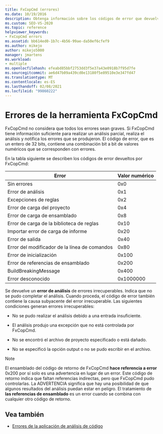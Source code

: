 ```yaml
---
title: FxCopCmd (errores)
ms.date: 10/19/2016
description: Obtenga información sobre los códigos de error que devuelve el comando FxCopCmd. Vea qué tipo de error representa cada código y descubra cómo reconocer errores irrecuperables.
ms.custom: SEO-VS-2020
ms.topic: reference
helpviewer_keywords:
- FxCopCmd errors
ms.assetid: bb614ed0-1b7c-4b56-99ae-da50ef6cfef9
ms.author: mikejo
author: mikejo5000
manager: jmartens
ms.workload:
- multiple
ms.openlocfilehash: efeabd85bbf2753dd3f5e37a43e0918b7f95d7fe
ms.sourcegitcommit: ae6d47b09a439cd0e13180f5e89510e3e347fd47
ms.translationtype: MT
ms.contentlocale: es-ES
ms.lasthandoff: 02/08/2021
ms.locfileid: "99860222"
---
```

# <a name="fxcopcmd-tool-errors"></a>Errores de la herramienta FxCopCmd

FxCopCmd no considera que todos los errores sean graves. Si FxCopCmd tiene información suficiente para realizar un análisis parcial, realiza el análisis y notifica los errores que se produjeron. El código de error, que es un entero de 32 bits, contiene una combinación bit a bit de valores numéricos que se corresponden con errores.

En la tabla siguiente se describen los códigos de error devueltos por FxCopCmd:

|Error|Valor numérico|
|-----------|-------------------|
|Sin errores|0x0|
|Error de análisis|0x1|
|Excepciones de reglas|0x2|
|Error de carga del proyecto|0x4|
|Error de carga de ensamblado|0x8|
|Error de carga de la biblioteca de reglas|0x10|
|Importar error de carga de informe|0x20|
|Error de salida|0x40|
|Error del modificador de la línea de comandos|0x80|
|Error de inicialización|0x100|
|Error de referencias de ensamblado|0x200|
|BuildBreakingMessage|0x400|
|Error desconocido|0x1000000|

Se devuelve un **error de análisis** de errores irrecuperables. Indica que no se pudo completar el análisis. Cuando proceda, el código de error también contiene la causa subyacente del error irrecuperable. Las siguientes condiciones generan errores irrecuperables:

- No se pudo realizar el análisis debido a una entrada insuficiente.

- El análisis produjo una excepción que no está controlada por FxCopCmd.

- No se encontró el archivo de proyecto especificado o está dañado.

- No se especificó la opción output o no se pudo escribir en el archivo.

> [!NOTE]
> El ensamblado del código de retorno de FxCopCmd **hace referencia a error** 0x200 por sí solo es una advertencia en lugar de un error. Este código de retorno indica que faltan referencias indirectas, pero que FxCopCmd pudo controlarlas. La ADVERTENCIA significa que hay una posibilidad de que algunos resultados del análisis puedan estar en peligro. El tratamiento de **las referencias de ensamblado** es un error cuando se combina con cualquier otro código de retorno.

## <a name="see-also"></a>Vea también

- [Errores de la aplicación de análisis de código](../code-quality/code-analysis-application-errors.md)
